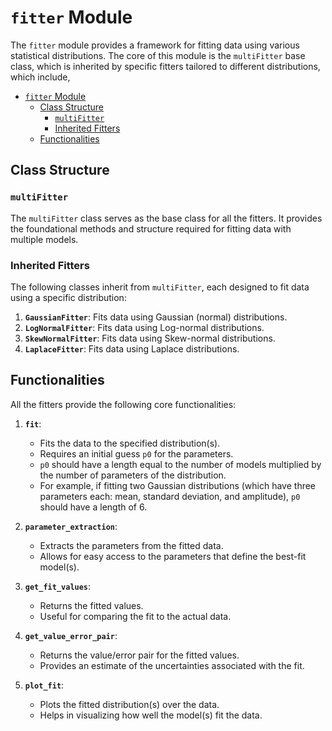 # `fitter` Module

The `fitter` module provides a framework for fitting data using various statistical distributions. The core of this module is the `multiFitter` base class, which is inherited by specific fitters tailored to different distributions, which include,

- [`fitter` Module](#fitter-module)
  - [Class Structure](#class-structure)
    - [`multiFitter`](#multifitter)
    - [Inherited Fitters](#inherited-fitters)
  - [Functionalities](#functionalities)




## Class Structure

### `multiFitter`
The `multiFitter` class serves as the base class for all the fitters. It provides the foundational methods and structure required for fitting data with multiple models.

### Inherited Fitters
The following classes inherit from `multiFitter`, each designed to fit data using a specific distribution:

1. **`GaussianFitter`**: Fits data using Gaussian (normal) distributions.
2. **`LogNormalFitter`**: Fits data using Log-normal distributions.
3. **`SkewNormalFitter`**: Fits data using Skew-normal distributions.
4. **`LaplaceFitter`**: Fits data using Laplace distributions.

## Functionalities

All the fitters provide the following core functionalities:

1. **`fit`**: 
   - Fits the data to the specified distribution(s).
   - Requires an initial guess `p0` for the parameters.
   - `p0` should have a length equal to the number of models multiplied by the number of parameters of the distribution.
   - For example, if fitting two Gaussian distributions (which have three parameters each: mean, standard deviation, and amplitude), `p0` should have a length of 6.

2. **`parameter_extraction`**:
   - Extracts the parameters from the fitted data.
   - Allows for easy access to the parameters that define the best-fit model(s).

3. **`get_fit_values`**:
   - Returns the fitted values.
   - Useful for comparing the fit to the actual data.

4. **`get_value_error_pair`**:
   - Returns the value/error pair for the fitted values.
   - Provides an estimate of the uncertainties associated with the fit.

5. **`plot_fit`**:
   - Plots the fitted distribution(s) over the data.
   - Helps in visualizing how well the model(s) fit the data.